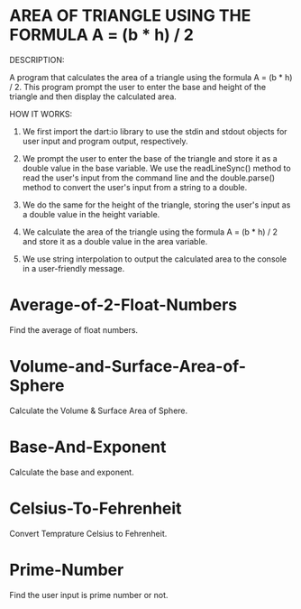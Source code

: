 # AREA OF TRIANGLE USING THE FORMULA A = (b * h) / 2

DESCRIPTION:

A program that calculates the area of a triangle using the formula A = (b * h) / 2. This program prompt the user to enter the base and height of the triangle and then display the calculated area.

HOW IT WORKS:

1. We first import the dart:io library to use the stdin and stdout objects for user input and program output, respectively.

2. We prompt the user to enter the base of the triangle and store it as a double value in the base variable. We use the readLineSync() method to read the user's input from the command line and the double.parse() method to convert the user's input from a string to a double.

3. We do the same for the height of the triangle, storing the user's input as a double value in the height variable.

4. We calculate the area of the triangle using the formula A = (b * h) / 2 and store it as a double value in the area variable.

5. We use string interpolation to output the calculated area to the console in a user-friendly message.


# Average-of-2-Float-Numbers
Find the average of float numbers.

# Volume-and-Surface-Area-of-Sphere
Calculate the Volume & Surface Area of Sphere.

# Base-And-Exponent
Calculate the base and exponent.

# Celsius-To-Fehrenheit
Convert Temprature Celsius to Fehrenheit.

# Prime-Number
Find the user input is prime number or not.
